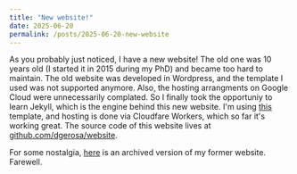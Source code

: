 ```yaml
---
title: "New website!"
date: 2025-06-20
permalink: /posts/2025-06-20-new-website
---
```


As you probably just noticed, I have a new website! The old one was 10 years old (I started it in 2015 during my PhD) and became too hard to maintain. The old website was developed in Wordpress, and the template I used was not supported anymore. Also, the hosting arrangments on Google Cloud were unnecessarily complated. So I finally took the opportuniy to learn Jekyll, which is the engine behind this new website. I'm using [this](https://github.com/academicpages/academicpages.github.io) template, and hosting is done via Cloudfare Workers, which so far it's working great. The source code of this website lives at [github.com/dgerosa/website](https://github.com/dgerosa/website).

For some nostalgia, [here](https://web.archive.org/web/20250530003117/https://davidegerosa.com/) is an archived version of my former website. Farewell.
